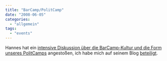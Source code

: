 ```yaml
---
title: "BarCamp/PolitCamp"
date: "2008-06-05"
categories: 
  - "allgemein"
tags: 
  - "events"
---
```


Hannes hat ein [intensive Diskussion über die BarCamp-Kultur und die Form unseres PolitCamps](http://www.bessergehtsimmer.at/2008/05/31/barcamp-kultur-am-aussterben/ "Besser|gehts|immer » Blog Archive » Beobachtungen zur Barcampkultur") angestoßen, ich habe mich auf seinem Blog [beteiligt](http://www.bessergehtsimmer.at/2008/05/31/barcamp-kultur-am-aussterben/#comments).
